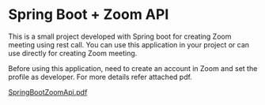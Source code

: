 # Spring Boot + Zoom API

This is a small project developed with Spring boot for creating Zoom meeting using rest call.
You can use this application in your project or can use directly for creating Zoom meeting.

Before using this application, need to create an account in Zoom and set the profile as developer.
For more details refer attached pdf.

[SpringBootZoomApi.pdf](https://github.com/tojikgeorge/zoomapi/files/7049084/SpringBootZoomApi.pdf)
